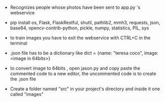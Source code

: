 - Recognizes people whose photos have been sent to app.py 's webservice

- pip install os, Flask, FlaskRestful, shutil, pathlib2, mmh3, requests, json, base64, opencv-contrib-python, pickle, numpy, statistics, PIL, sys 
- to train images you have to exit the webservice with CTRL+C in the terminal

- .json file has to be a dictionary like dict = {name: "teresa coco", image: <image in 64bits>}

- to convert image to 64bits , open jason.py and copy paste the commented code to a new editor, the uncommented code is to create the .json file

- Create a folder named "src" in your project's directory and inside it one called "images"